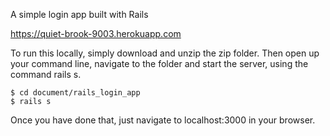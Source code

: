 A simple login app built with Rails

https://quiet-brook-9003.herokuapp.com

To run this locally, simply download and unzip the zip folder. Then open up your command line, navigate to the folder and start the server, using the command rails s.

```
$ cd document/rails_login_app
$ rails s
```
Once you have done that, just navigate to localhost:3000 in your browser. 